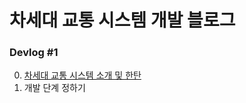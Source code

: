 # 차세대 교통 시스템 개발 블로그

### Devlog #1 <br/>
0. [차세대 교통 시스템 소개 및 한탄](./teams/transport_system/start-part0.md)
1. 개발 단계 정하기

